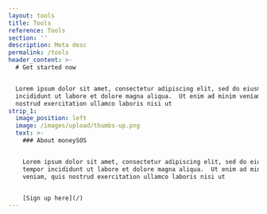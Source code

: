 ```yaml
---
layout: tools
title: Tools
reference: Tools
section: ''
description: Meta desc
permalink: /tools
header_content: >-
  # Get started now


  Lorem ipsum dolor sit amet, consectetur adipiscing elit, sed do eiusmod tempor
  incididunt ut labore et dolore magna aliqua.  Ut enim ad minim veniam, quis
  nostrud exercitation ullamco laboris nisi ut
strip_1:
  image_position: left
  image: /images/upload/thumbs-up.png
  text: >-
    ### About moneySOS


    Lorem ipsum dolor sit amet, consectetur adipiscing elit, sed do eiusmod
    tempor incididunt ut labore et dolore magna aliqua.  Ut enim ad minim
    veniam, quis nostrud exercitation ullamco laboris nisi ut 


    [Sign up here](/)
---
```


